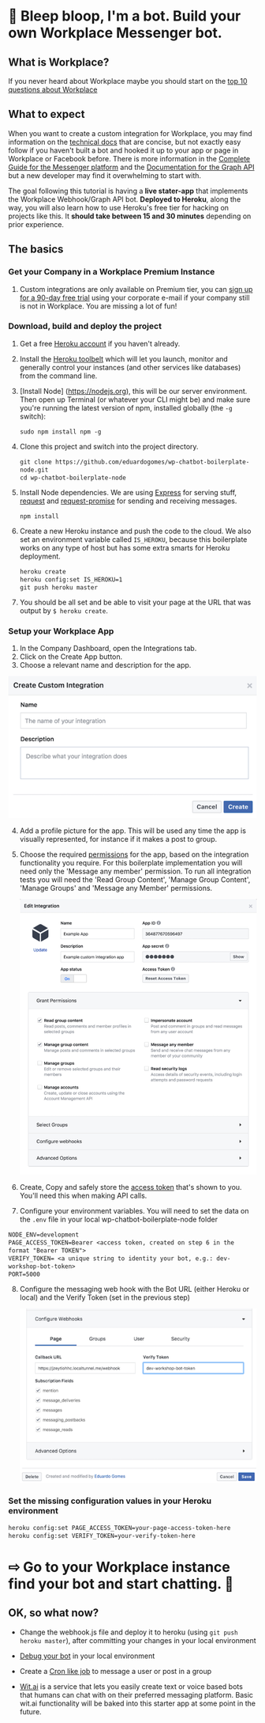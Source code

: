 # 🤖 Bleep bloop, I'm a bot. Build your own Workplace Messenger bot.

## What is Workplace?

If you never heard about Workplace maybe you should start on the [top 10 questions about Workplace](https://workplaceblog.fb.com/news/workplace-questions/)

## What to expect

When you want to create a custom integration for Workplace, you may find information on the [technical docs](https://developers.facebook.com/docs/workplace/integrations/custom-integrations) that are concise, but not exactly easy follow if you haven't built a bot and hooked it up to your app or page in Workplace or Facebook before. There is more information in the [Complete Guide for the Messenger platform](https://developers.facebook.com/docs/messenger-platform/implementation) and the [Documentation for the Graph API](https://developers.facebook.com/docs/graph-api) but a new developer may find it overwhelming to start with. 

The goal following this tutorial is having a **live stater-app** that implements the Workplace Webhook/Graph API bot. **Deployed to Heroku**,  along the way, you will also learn how to use Heroku's free tier for hacking on projects like this. It **should take between 15 and 30 minutes** depending on prior experience.


## The basics

### Get your Company in a Workplace Premium Instance

1. Custom integrations are only available on Premium tier, you can [sign up for a 90-day free trial](https://www.facebook.com/workplace/pricing/) using your corporate e-mail if your company still is not in Workplace. You are missing a lot of fun!


### Download, build and deploy the project

1. Get a free [Heroku account](https://signup.heroku.com/) if you haven't already.

2. Install the [Heroku toolbelt](https://toolbelt.heroku.com) which will let you launch, monitor and generally control your instances (and other services like databases) from the command line.

3. [Install Node]  (https://nodejs.org), this will be our server environment. Then open up Terminal (or whatever your CLI might be) and make sure you're running the latest version of npm, installed globally (the ```-g``` switch):

    ```
    sudo npm install npm -g
    ```

4. Clone this project and switch into the project directory.

    ```
    git clone https://github.com/eduardogomes/wp-chatbot-boilerplate-node.git
    cd wp-chatbot-boilerplate-node
    ```

5. Install Node dependencies. We are using [Express](http://expressjs.com/) for serving stuff, [request](https://github.com/request/request) and [request-promise](https://github.com/request/request-promise) for sending and receiving messages.

    ```
    npm install
    ```

6. Create a new Heroku instance and push the code to the cloud.  We also set an environment variable called ```IS_HEROKU```, because this boilerplate works on any type of host but has some extra smarts for Heroku deployment.

    ```
    heroku create
    heroku config:set IS_HEROKU=1
    git push heroku master
    ```  

7. You should be all set and be able to visit your page at the URL that was output by ```$ heroku create```.


### Setup your Workplace App

1. In the Company Dashboard, open the Integrations tab.
2. Click on the Create App button.
3. Choose a relevant name and description for the app.

  ![Create a new Workplace App](/public/img/documentation-img/create_new_integration.png)

4. Add a profile picture for the app. This will be used any time the app is visually represented, for instance if it makes a post to group.
5. Choose the required [permissions](https://developers.facebook.com/docs/workplace/integrations/custom-integrations/permissions) for the app, based on the integration functionality you require. For this boilerplate implementation you will need only the 'Message any member' permission. To run all integration tests you will need the 'Read Group Content', 'Manage Group Content', 'Manage Groups' and 'Message any Member' permissions.

    ![Create a new Workplace App](/public/img/documentation-img/application-permissions.png)

6. Create, Copy and safely store the [access token](https://developers.facebook.com/docs/workplace/integrations/custom-integrations/permissions#appaccesstoken) that's shown to you. You'll need this when making API calls.

7. Configure your environment variables. You will need to set the data on the ```.env``` file in your local wp-chatbot-boilerplate-node folder

```
NODE_ENV=development
PAGE_ACCESS_TOKEN=Bearer <access token, created on step 6 in the format "Bearer TOKEN">
VERIFY_TOKEN= <a unique string to identity your bot, e.g.: dev-workshop-bot-token>
PORT=5000
```

8. Configure the messaging web hook with the Bot URL (either Heroku or local) and the Verify Token (set in the previous step)

    ![Configure the Webhook](/public/img/documentation-img/webhook-config.png)
        

### Set the missing configuration values in your Heroku environment

```
heroku config:set PAGE_ACCESS_TOKEN=your-page-access-token-here
heroku config:set VERIFY_TOKEN=your-verify-token-here
```


# ⇨ Go to your Workplace instance find your bot and start chatting. 🤖

## OK, so what now?

- Change the webhook.js file and deploy it to heroku (using ```git push heroku master```), after committing your changes in your local environment 

- [Debug your bot](/public/debug.md) in your local environment

- Create a [Cron like job](https://www.npmjs.com/package/cron) to message a user or post in a group

- [Wit.ai](https://wit.ai) is a service that lets you easily create text or voice based bots that humans can chat with on their preferred messaging platform. Basic wit.ai functionality will be baked into this starter app at some point in the future.
